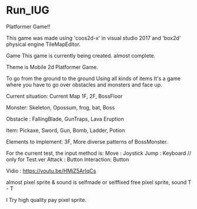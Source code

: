 # Run_IUG
Platformer Game!!

This game was made using 'coos2d-x' in visual studio 2017 and 'box2d' physical engine TileMapEditor.

Game This game is currently being created. almost complete.

Theme is Mobile 2d Platformer Game. 

To go from the ground to the ground Using all kinds of items It's a game where you have to go over obstacles and monsters and face up.

Current situation: Current Map 1F, 2F, BossFloor

Monster: Skeleton, Opossum, frog, bat, Boss

Obstacle : FallingBlade, GunTraps, Lava Eruption

Item: Pickaxe, Sword, Gun, Bomb, Ladder, Potion

Elements to implement: 3F, More diverse patterns of BossMonster.

For the current test, the input method is: 
Move : Joystick 
Jump : Keyboard // only for Test.ver 
Attack : Button 
Interaction: Button

Vidio : https://youtu.be/HMjZ5ArIqCs

almost pixel sprite & sound is selfmade or selffixed free pixel sprite, sound T - T

I Try high quality pay pixel sprite.
